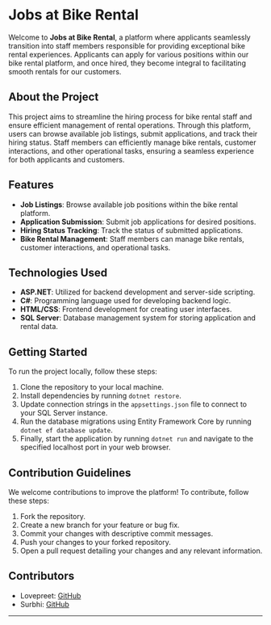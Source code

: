 # Jobs at Bike Rental

Welcome to **Jobs at Bike Rental**, a platform where applicants seamlessly transition into staff members responsible for providing exceptional bike rental experiences. Applicants can apply for various positions within our bike rental platform, and once hired, they become integral to facilitating smooth rentals for our customers.

## About the Project

This project aims to streamline the hiring process for bike rental staff and ensure efficient management of rental operations. Through this platform, users can browse available job listings, submit applications, and track their hiring status. Staff members can efficiently manage bike rentals, customer interactions, and other operational tasks, ensuring a seamless experience for both applicants and customers.

## Features

- **Job Listings**: Browse available job positions within the bike rental platform.
- **Application Submission**: Submit job applications for desired positions.
- **Hiring Status Tracking**: Track the status of submitted applications.
- **Bike Rental Management**: Staff members can manage bike rentals, customer interactions, and operational tasks.

## Technologies Used

- **ASP.NET**: Utilized for backend development and server-side scripting.
- **C#**: Programming language used for developing backend logic.
- **HTML/CSS**: Frontend development for creating user interfaces.
- **SQL Server**: Database management system for storing application and rental data.

## Getting Started

To run the project locally, follow these steps:

1. Clone the repository to your local machine.
2. Install dependencies by running `dotnet restore`.
3. Update connection strings in the `appsettings.json` file to connect to your SQL Server instance.
4. Run the database migrations using Entity Framework Core by running `dotnet ef database update`.
5. Finally, start the application by running `dotnet run` and navigate to the specified localhost port in your web browser.

## Contribution Guidelines

We welcome contributions to improve the platform! To contribute, follow these steps:

1. Fork the repository.
2. Create a new branch for your feature or bug fix.
3. Commit your changes with descriptive commit messages.
4. Push your changes to your forked repository.
5. Open a pull request detailing your changes and any relevant information.

## Contributors 

- Lovepreet: [GitHub](https://github.com/Lovepreet-G)
- Surbhi: [GitHub](https://github.com/SurbhiSinghania13)

---
